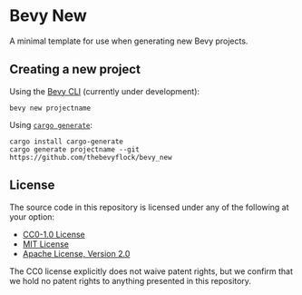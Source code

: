 # Bevy New

A minimal template for use when generating new Bevy projects.

## Creating a new project

Using the [Bevy CLI](https://github.com/thebevyflock/bevy_cli) (currently under development):
```shell
bevy new projectname
```

Using [`cargo generate`](https://cargo-generate.github.io/cargo-generate/):
```shell
cargo install cargo-generate
cargo generate projectname --git https://github.com/thebevyflock/bevy_new
```

## License

The source code in this repository is licensed under any of the following at your option:

- [CC0-1.0 License](./LICENSE-CC0-1.0.txt)
- [MIT License](./LICENSE-MIT.txt)
- [Apache License, Version 2.0](./LICENSE-Apache-2.0.txt)

The CC0 license explicitly does not waive patent rights, but we confirm that we hold no patent rights to anything presented in this repository.
